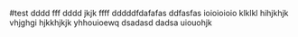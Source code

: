#test
dddd
fff
dddd
jkjk
ffff
dddddfdafafas
ddfasfas
ioioioioio
klklkl
hihjkhjk
vhjghgi
hjkkhjkjk
yhhouioewq
dsadasd
dadsa
uiouohjk
